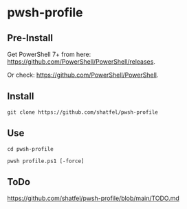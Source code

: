 # pwsh-profile

## Pre-Install

Get PowerShell 7+ from here: https://github.com/PowerShell/PowerShell/releases.

Or check: https://github.com/PowerShell/PowerShell.

## Install

```
git clone https://github.com/shatfel/pwsh-profile
```

## Use

```
cd pwsh-profile

pwsh profile.ps1 [-force]
```

## ToDo

https://github.com/shatfel/pwsh-profile/blob/main/TODO.md


